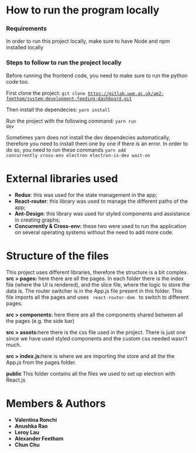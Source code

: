 # How to run the program locally
<h3>Requirements</h3>
In order to run this project locally, make sure to have Node and npm installed locally

<h3>Steps to follow to run the project locally</h3>

Before running the frontend code, you need to make sure to run the python code too.

First clone the project:
<code>git clone https://gitlab.uwe.ac.uk/am2-feetham/system-development-feeding-dashboard.git</code><br/>

Then install the dependecies:
<code>yarn install</code><br/>

Run the project with the following command:
<code>yarn run dev</code><br/>

Sometimes yarn does not install the dev dependecies automatically, therefore you need to install
them one by one if there is an error. In order to do so, you need to run these commands
<code>yarn add concurrently cross-env electron electron-is-dev wait-on</code>

# External libraries used
<ul>
    <li><b>Redux</b>: this was used for the state management in the app; </li>
    <li><b>React-router</b>: this library was used to manage the different paths of the app;  </li>
    <li><b>Ant-Design</b>: this library was used for styled components and assistance in creating graphs; </li>
    <li><b>Concurrently & Cross-env:</b> these two were used to run the application on several operating systems without the need to add more code. </li>
</ul>


# Structure of the files
This project uses different libraries, therefore the structure is a bit complex.<br/>
<b>src > pages:</b> here there are all the pages. In each folder there is the index file (where the UI is rendered),
and the slice file, where the logic to store the data is. The router switcher is in the App.js file present in this folder. This file imports all the pages and uses <code> react-router-dom </code> to switch to different pages.

<b>src > components:</b> here there are all the components shared between all the pages (e.g. the side bar)

<b>src > assets:</b>here there is the css file used in the project. There is just one since we have used styled components and the custom css needed wasn't much.

<b>src > index.js:</b>here is where we are importing the store and all the the App.js from the pages folder.

<b>public </b> This folder contains all the files we used to set up electron with React.js

# Members & Authors 
<ul>
    <li><b>Valentina Ronchi</b> </li>
    <li><b>Anushka Rao</b></li>
    <li><b>Leroy Lau</b></li>
    <li><b>Alexander Feetham</b></li>
    <li><b>Chun Chu</b></li>
</ul>
